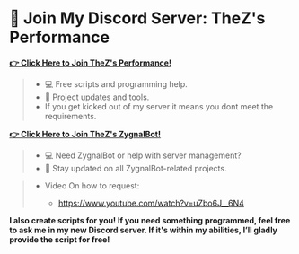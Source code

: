 # 🎉 Join My Discord Server: TheZ's Performance

**[👉 Click Here to Join TheZ's Performance!](https://discord.gg/zsGTqgnsmK)**
> - 💻 Free scripts and programming help.
> - 📢 Project updates and tools.
> - If you get kicked out of my server it means you dont meet the requirements.





**[👉 Click Here to Join TheZ's ZygnalBot!](https://discord.gg/U8sssc6xbv)**
> - 💻 Need ZygnalBot or help with server management?
> - 📢 Stay updated on all ZygnalBot-related projects.

> - Video On how to request:
>   
>    - https://www.youtube.com/watch?v=uZbo6J__6N4



 **I also create scripts for you! If you need something programmed, feel free to ask me in my new Discord server. If it's within my abilities, I’ll gladly provide the script for free!**
